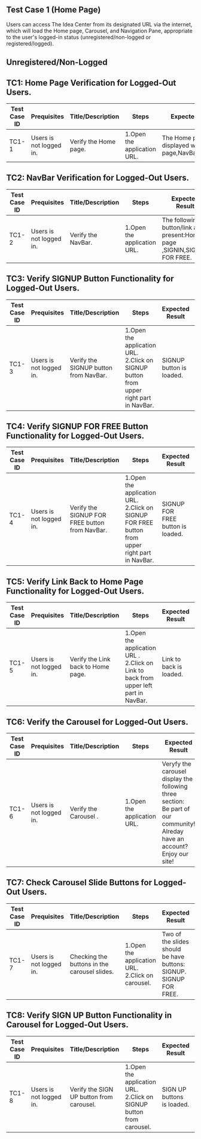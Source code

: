 ## Test Case 1 (Home Page)
Users can access The Idea Center from its designated URL via the internet, which will load the Home page,
Carousel, and Navigation Pane, appropriate to the user's logged-in status  (unregistered/non-logged or
registered/logged).

## Unregistered/Non-Logged

## TC1: Home Page Verification for Logged-Out Users.

| **Test Case ID** | **Prequisites** | **Title/Description** | **Steps** | **Expected Result** | **Pass/Fail** |
|------------------|-----------------|------------------------|-----------|----------------------|---------------|
| TC1-1             |Users is not logged in.| Verify the Home page. | 1.Open the application URL.|The Home page is displayed with Home page,NavBar,Carousel. | Pass           |

## TC2: NavBar Verification for Logged-Out Users.

| **Test Case ID** | **Prequisites** | **Title/Description** | **Steps** | **Expected Result** | **Pass/Fail** |
|------------------|-----------------|------------------------|-----------|----------------------|---------------|
| TC1-2             | Users is not logged in. | Verify the NavBar. | 1.Open the application URL. | The following button/link are present:Home page ,SIGNIN,SIGNUP FOR FREE.| Fall           |

## TC3: Verify SIGNUP Button Functionality for Logged-Out Users.

| **Test Case ID** | **Prequisites** | **Title/Description** | **Steps** | **Expected Result** | **Pass/Fail** |
|------------------|-----------------|------------------------|-----------|----------------------|---------------|
| TC1-3             | Users is not logged in. | Verify the SIGNUP button from NavBar. | 1.Open the application URL. <br>2.Click on SIGNUP button from upper right part in NavBar. | SIGNUP button is loaded.| Pass           |

## TC4: Verify SIGNUP FOR FREE Button Functionality for Logged-Out Users.

| **Test Case ID** | **Prequisites** | **Title/Description** | **Steps** | **Expected Result** | **Pass/Fail** |
|------------------|-----------------|------------------------|-----------|----------------------|---------------|
| TC1-4             | Users is not logged in. | Verify the SIGNUP FOR FREE button from NavBar. | 1.Open the application URL. <br>2.Click on SIGNUP FOR FREE button from upper right part in NavBar. | SIGNUP FOR FREE button is loaded.| Pass           |

## TC5: Verify Link Back to Home Page Functionality for Logged-Out Users.

| **Test Case ID** | **Prequisites** | **Title/Description** | **Steps** | **Expected Result** | **Pass/Fail** |
|------------------|-----------------|------------------------|-----------|----------------------|---------------|
| TC1-5             | Users is not logged in. | Verify the Link back to Home page. | 1.Open the application URL .<br>2.Click on Link to back from upper left part in NavBar. |Link to back is loaded.| Pass           |

## TC6: Verify the Carousel for Logged-Out Users.

| **Test Case ID** | **Prequisites** | **Title/Description** | **Steps** | **Expected Result** | **Pass/Fail** |
|------------------|-----------------|------------------------|-----------|----------------------|---------------|
| TC1-6             | Users is not logged in. | Verify the Carousel .| 1.Open the application URL. | Veryfy the carousel display the following three section:<br>Be part of our community!<br>Alreday have an account?<br>Enjoy our site! | Fall           |

## TC7: Check Carousel Slide Buttons for Logged-Out Users.

| **Test Case ID** | **Prequisites** | **Title/Description** | **Steps** | **Expected Result** | **Pass/Fail** |
|------------------|-----------------|------------------------|-----------|----------------------|---------------|
| TC1-7             | Users is not logged in. | Checking the buttons in the carousel slides. | 1.Open the application URL. <br>2.Click on carousel.|Two of the slides should be have buttons:<br>SIGNUP.<br>SIGNUP FOR FREE.| Fall       |

## TC8: Verify SIGN UP Button Functionality in Carousel for Logged-Out Users.

| **Test Case ID** | **Prequisites** | **Title/Description** | **Steps** | **Expected Result** | **Pass/Fail** |
|------------------|-----------------|------------------------|-----------|----------------------|---------------|
| TC1-8             | Users is not logged in. | Verify the SIGN UP button from carousel. | 1.Open the application URL. <br>2.Click on SIGNUP button from carousel.|SIGN UP buttons is loaded. | Pass           |


